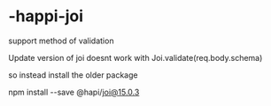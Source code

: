 # -happi-joi
support method of validation


Update version of joi doesnt work with Joi.validate(req.body.schema)

so instead install the older package

npm install --save @hapi/joi@15.0.3

